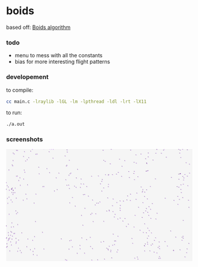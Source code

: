 # boids
based off: [Boids algorithm](https://vanhunteradams.com/Pico/Animal_Movement/Boids-algorithm.html)
### todo
- menu to mess with all the constants
- bias for more interesting flight patterns

### developement
to compile:
```bash
cc main.c -lraylib -lGL -lm -lpthread -ldl -lrt -lX11
```
to run:
```bash
./a.out
```

### screenshots
![image of boids](/media/boids.png)